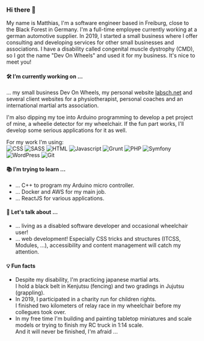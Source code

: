 ### Hi there 👋

My name is Matthias, I'm a software engineer based in Freiburg, close to the Black Forest 
in Germany. I'm a full-time employee currently working at a german automotive supplier. In 
2019, I started a small business where I offer consulting and developing services for other 
small businesses and associations. I have a disability called congenital muscle dystrophy 
(CMD), so I got the name "Dev On Wheels" and used it for my business. It's nice to meet you! 

#### 🛠 I’m currently working on ...

... my small business Dev On Wheels, my personal website 
[labsch.net](https://matthias.labsch.net) and several client websites for a physiotherapist, 
personal coaches and an international martial arts association.

I'm also dipping my toe into Arduino programming to develop a pet project of mine, a 
wheelie detector for my wheelchair. If the fun part works, I'll develop some serious 
applications for it as well.

For my work I'm using:  
<img src="https://img.shields.io/badge/-CSS-%231572B6" alt="CSS" />
<img src="https://img.shields.io/badge/-SASS-%23CC6699" alt="SASS" />
<img src="https://img.shields.io/badge/-HTML-%23E34F26" alt="HTML" />
<img src="https://img.shields.io/badge/-Javascript-%23F7DF1E" alt="Javascript" />
<img src="https://img.shields.io/badge/-Grunt-%23FBA919" alt="Grunt" />
<img src="https://img.shields.io/badge/-PHP-%23777BB4" alt="PHP" />
<img src="https://img.shields.io/badge/-Symfony-%23000000" alt="Symfony" /> 
<img src="https://img.shields.io/badge/-WordPress-%2321759B" alt="WordPress" />
<img src="https://img.shields.io/badge/-Git-%23F05032" alt="Git" />

#### 📚 I’m trying to learn ...

- ... C++ to program my Arduino micro controller.
- ... Docker and AWS for my main job.
- ... ReactJS for various applications.

#### 💬 Let's talk about ...

- ... living as a disabled software developer and occasional wheelchair user!
- ... web development! Especially CSS tricks and structures (ITCSS, Modules, ...), 
accessibility and content management will catch my attention.

#### 💡 Fun facts

- Despite my disability, I'm practicing japanese martial arts.  
I hold a black belt in Kenjutsu (fencing) and two gradings in Jujutsu (grappling).
- In 2019, I participated in a charity run for children rights.  
I finished two kilometers of relay race in my wheelchair before my collegues took over.
- In my free time I'm building and painting tabletop miniatures and scale models or trying 
to finish my RC truck in 1:14 scale.  
And it will never be finished, I'm afraid ...